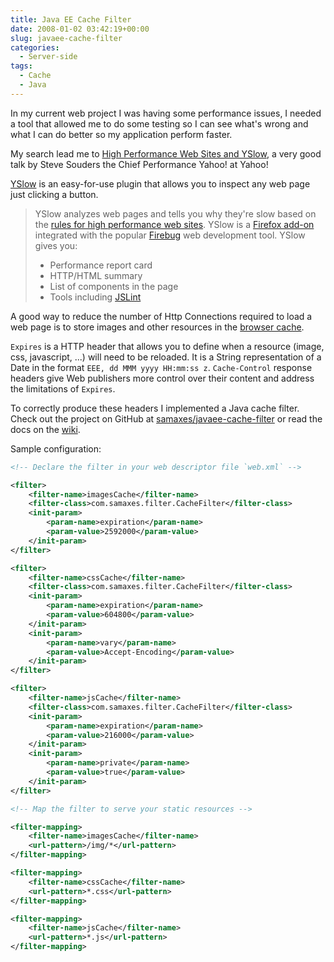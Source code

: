 ```yaml
---
title: Java EE Cache Filter
date: 2008-01-02 03:42:19+00:00
slug: javaee-cache-filter
categories:
  - Server-side
tags:
  - Cache
  - Java
---
```


In my current web project I was having some performance issues, I needed a tool that allowed me to do some testing so I can see what's wrong and what I can do better so my application perform faster.

My search lead me to [High Performance Web Sites and YSlow](http://www.youtube.com/watch?v=BTHvs3V8DBA), a very good talk by Steve Souders the Chief Performance Yahoo! at Yahoo!

[YSlow](http://developer.yahoo.com/yslow/) is an easy-for-use plugin that allows you to inspect any web page just clicking a button.

> YSlow analyzes web pages and tells you why they're slow based on the [rules for high performance web sites](http://developer.yahoo.com/performance/index.html#rules). YSlow is a [Firefox add-on](https://addons.mozilla.org/en-US/firefox/addon/5369/) integrated with the popular [Firebug](http://www.getfirebug.com/) web development tool. YSlow gives you:
>
> * Performance report card
> * HTTP/HTML summary
> * List of components in the page
> * Tools including [JSLint](http://jslint.com/)

A good way to reduce the number of Http Connections required to load a web page is to store images and other resources in the [browser cache](http://www.procata.com/cachetest/).

`Expires` is a HTTP header that allows you to define when a resource (image, css, javascript, ...) will need to be reloaded. It is a String representation of a Date in the format `EEE, dd MMM yyyy HH:mm:ss z`.
`Cache-Control` response headers give Web publishers more control over their content and address the limitations of `Expires`.

To correctly produce these headers I implemented a Java cache filter.
Check out the project on GitHub at [samaxes/javaee-cache-filter](https://github.com/samaxes/javaee-cache-filter) or read the docs on the [wiki](https://github.com/samaxes/javaee-cache-filter/wiki).

Sample configuration:

```xml
<!-- Declare the filter in your web descriptor file `web.xml` -->

<filter>
    <filter-name>imagesCache</filter-name>
    <filter-class>com.samaxes.filter.CacheFilter</filter-class>
    <init-param>
        <param-name>expiration</param-name>
        <param-value>2592000</param-value>
    </init-param>
</filter>

<filter>
    <filter-name>cssCache</filter-name>
    <filter-class>com.samaxes.filter.CacheFilter</filter-class>
    <init-param>
        <param-name>expiration</param-name>
        <param-value>604800</param-value>
    </init-param>
    <init-param>
        <param-name>vary</param-name>
        <param-value>Accept-Encoding</param-value>
    </init-param>
</filter>

<filter>
    <filter-name>jsCache</filter-name>
    <filter-class>com.samaxes.filter.CacheFilter</filter-class>
    <init-param>
        <param-name>expiration</param-name>
        <param-value>216000</param-value>
    </init-param>
    <init-param>
        <param-name>private</param-name>
        <param-value>true</param-value>
    </init-param>
</filter>

<!-- Map the filter to serve your static resources -->

<filter-mapping>
    <filter-name>imagesCache</filter-name>
    <url-pattern>/img/*</url-pattern>
</filter-mapping>

<filter-mapping>
    <filter-name>cssCache</filter-name>
    <url-pattern>*.css</url-pattern>
</filter-mapping>

<filter-mapping>
    <filter-name>jsCache</filter-name>
    <url-pattern>*.js</url-pattern>
</filter-mapping>
```

